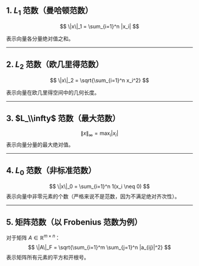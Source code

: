 ## 1. $L_1$ 范数（曼哈顿范数）

$$
\|x\|_1 = \sum_{i=1}^n |x_i|
$$

表示向量各分量绝对值之和。

---

## 2. $L_2$ 范数（欧几里得范数）

$$
\|x\|_2 = \sqrt{\sum_{i=1}^n x_i^2}
$$

表示向量在欧几里得空间中的几何长度。

---

## 3. $L_\\infty$ 范数（最大范数）
$$
\|x\|_\infty = \max_i |x_i|
$$
表示向量分量的最大绝对值。

---

## 4. $L_0$ 范数（非标准范数）
$$
\|x\|_0 = \sum_{i=1}^n 1(x_i \neq 0)
$$
表示向量中非零元素的个数（严格来说不是范数，因为不满足绝对齐次性）。

---

## 5. 矩阵范数（以 Frobenius 范数为例）
对于矩阵 $A \in \mathbb{R}^{m \times n}$：
$$
\|A\|_F = \sqrt{\sum_{i=1}^m \sum_{j=1}^n |a_{ij}|^2}
$$
表示矩阵所有元素的平方和开根号。
